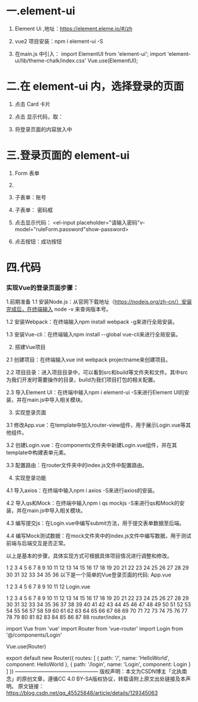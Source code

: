 # 一.element-ui

1. Element Ui ,地址：https://element.eleme.io/#/zh

2. vue2 项目安装：npm i element-ui -S

3. 在main.js 中引入：
import ElementUI from 'element-ui';
import 'element-ui/lib/theme-chalk/index.css'
Vue.use(ElementUI);



# 二.在 element-ui 内，选择登录的页面

1. 点击 Card 卡片

2. 点击 显示代码，取：
<el-card class="box-card">
</el-card>

3. 将登录页面的内容放入<el-card>中


# 三.登录页面的 element-ui

1. Form 表单

2. <el-form :model="ruleForm"                        :rules="rules" ref="ruleForm" class="demo-ruleForm">
<!--  表单验证     绑定：rules的prop：name和password     表单验证规则        -->

3. 子表单：账号<el-form-item label="账号" prop="name">
                <el-input v-model="ruleForm.name" placeholder="请输入内容"></el-input>
              </el-form-item>


4. 子表单： 密码框

5. 点击显示代码：<el-form-item label="密码" prop="password">
                 <el-input placeholder="请输入密码"v-model="ruleForm.password"show-password></el-input>
                </el-form-item>

6. 点击按钮：<el-button type="success">成功按钮</el-button>




# 四.代码
<template>
  <div class="login">
    <el-form
      :model="ruleForm"
      :rules="rules"
      ref="ruleForm"
      class="demo-ruleForm"
    >
      <el-form-item label="账号" prop="name">
        <el-input v-model="ruleForm.name" placeholder="请输入内容"></el-input>
      </el-form-item>
      <el-form-item label="密码" prop="password">
        <el-input
          placeholder="请输入密码"
          v-model="ruleForm.password"
          show-password
        ></el-input>
      </el-form-item>
      <el-button type="success" @click="fn">登录</el-button>
    </el-form>
  </div>
</template>

<script>
export default {
  data() {
    return {
      ruleForm: {
        name: "",
        password: "",
      },
      rules: {
        name: [
          { required: true, message: "请输入账号", trigger: "blur" },//required：对整个表单进行重置， message：提示输入框，trigger：触发方式
          {
            pattern: /^[a-zA-Z][-_a-zA-Z0-9]{5,12}$/,//正则
            message: "格式有误",//输入错误提示文字
            trigger: "blur",//触发方式
          },
        ],
        password: [
          { required: true, message: "请输入密码", trigger: "blur" },
          {
            pattern: /^[a-zA-Z][-_a-zA-Z0-9]{5,12}$/,
            message: "格式有误",
            trigger: "blur",
          },
        ],
      },
    };
  },
  methods: {
    fn(){//点击按钮，同时判断POST请求是否成功，请求成功存token
      let data={
         username:this.ruleForm.username,
         password:this.ruleForm.password,
      }
      getHotList(data).then((res)=>{
        localStorage.setItem("token")
        if(res.data.code === 200){
          this.$router.push("/wishome")
        }else{
          this.$refs.ruleForm.resetFields();
          // resetFields()使 整个 v-model="ruleForm"表单重置
        }
      })
    }
  },
};
</script>

<style lang="less" scoped>
.login {
  width: 100%;
  height: 100%;
  .el-form {
    width: 100%;
    height: 100%;
    display: flex;
    flex-direction: column;
    justify-content: space-between;
    padding: 30px;
    box-sizing: border-box;
    .el-form-item {
      display: flex;
      .el-input {
        width: 218px;
      }
    }
  }
}
</style>




<template>
  <div class="login" :style="backgroundImage">
    <div class="login-box">
      <div class="top">
        <div class="logo">
<!--          <img src="~@/assets/img/login-logo.png" alt />-->
          <img :src="configuration.bsLoginLogoImg"  style="max-height: 98px;max-width: 198px;" alt />
          <span class="login-title">
            {{
              $i18n.t('language') === 'language' ?
              configuration.bsTitleContentEn : configuration.bsTitleContentCn
            }}
         </span>
        </div>
      </div>
      <div class="mid">
        <el-form
          :model="dataForm"
          :rules="dataRule"
          ref="dataForm"
          @keyup.enter.native="dataFormSubmit()"
          status-icon
        >
          <el-form-item prop="userName">
            <el-input class="info" v-model="dataForm.userName" :placeholder="this.$i18n.t('sys.userName')"></el-input>
          </el-form-item>
          <el-form-item prop="password">
            <el-input class="info" v-model="dataForm.password" type="password" :placeholder="this.$i18n.t('sys.password')"></el-input>
          </el-form-item>
          <el-form-item>
            <div class="item-btn default-btn primary-btn" @click="dataFormSubmit()">{{$i18n.t('homes.login')}}</div>
          </el-form-item>
        </el-form>
      </div>

      <div class="bottom">{{
        $i18n.t('language') === 'English' ?
        configuration.bsCopyrightEn : configuration.bsCopyrightCn
        }}</div>
    </div>
    <Verify
      ref="verify"
      :captcha-type="'blockPuzzle'"
      :img-size="{width:'400px',height:'200px'}"
      @success="login"
    />
  </div>
</template>

<script>
import Verify from '@/components/verifition/Verify'
import { encrypt } from '@/utils/crypto'
import { validNoEmptySpace } from '@/utils/validate'
export default {
  components: {
    Verify
  },
  data () {
    let validateSpace = (rule, value, callback) => {
      if (validNoEmptySpace(value)) {
        callback(new Error(this.$i18n.t('home.loginTip')))
      } else {
        callback()
      }
    }
    return {
      dataForm: {
        userName: '',
        password: '',
        uuid: '',
        captcha: ''
      },

      // 背景样式
      backgroundImage: {
        width: '100%',
        height: '100%',
        backgroundSize: 'cover',
        position: 'fixed',
        top: 0
      },

      configuration: {
        bsLoginLogoImg: null,
        bsLoginBgImg: null,
        bsCopyrightCn: null,
        bsCopyrightEn: null,
        bsTitleContentCn: null,
        bsTitleContentEn: null,
        bsTitleImg: null,
        bsMenuTitleOpenCn: null,
        bsMenuTitleOpenEn: null,
        bsMenuTitleCloseCn: null,
        bsMenuTitleCloseEn: null
      },

      isSubmit: false,
      dataRule: {
        userName: [
          { required: true, message: this.$i18n.t('home.userNameNoNull'), trigger: 'blur' },
          { validator: validateSpace, trigger: 'blur' }
        ],
        password: [
          { required: true, message: this.$i18n.t('home.pawNoNull'), trigger: 'blur' }
        ],
        captcha: [
          { required: true, message: this.$i18n.t('home.capNoNull'), trigger: 'blur' }
        ]
      },
      captchaPath: ''
    }
  },
  beforeDestroy () {
    document.removeEventListener('keyup', this.handerKeyup)
  },
  created () {
    this.getWebConfigData()
    document.addEventListener('keyup', this.handerKeyup)
  },
  methods: {
    handerKeyup (e) {
      var keycode = document.all ? event.keyCode : e.which
      if (keycode === 13) {
        this.dataFormSubmit()
      }
    },
    // 提交表单
    dataFormSubmit () {
      this.$refs['dataForm'].validate((valid) => {
        if (valid) {
          this.$refs.verify.show()
        }
      })
    },
    login (verifyResult) {
      if (this.isSubmit) {
        return
      }
      this.isSubmit = true
      this.$http({
        url: this.$http.adornUrl('/platformLogin'),
        method: 'post',
        data: this.$http.adornData({
          'userName': this.dataForm.userName,
          'passWord': encrypt(this.dataForm.password),
          'captchaVerification': verifyResult.captchaVerification
        })
      }).then(({ data }) => {
        this.isSubmit = false
        this.$cookie.set('Authorization_vp', data.accessToken)
        this.$router.replace({ name: 'home' })
      }).catch(() => {
        this.isSubmit = false
      })
    },
    // 获取网站配置信息
    getWebConfigData () {
      this.$http({
        url: this.$http.adornUrl('/sys/webConfig/getActivity'),
        method: 'get'
      }).then(({data}) => {
        this.$store.commit('webConfig/addData', data)
        this.configuration = data
        this.backgroundImage.backgroundImage = 'url(' + data.bsLoginBgImg + ')'
      })
    }
  }
}
</script>

<style lang="scss">
.login {
  width: 100%;
  height: 100%;
  /*background: url(~@/assets/img/login-bg.png) no-repeat;*/
  background: no-repeat;
  background-size: cover;
  position: fixed;
}
.login .login-box {
  position: absolute;
  left: 50%;
  transform: translateX(-50%);
  height: 100%;
  padding-top: 10%;
}
.login .login-box .top {
  margin-bottom: 30px;
  text-align: center;
}
.login .login-box .top .logo {
  font-size: 0;
}
.login .login-box .top .company {
  font-size: 16px;
  margin-top: 10px;
}
.login .login-box .mid {
  font-size: 14px;
}
.login .login-box .mid .item-btn {
  margin-top: 20px;
  width: 100%;
  padding: 20px;
  display: flex;
  align-items: center;
  justify-content: center;
  font-size: 14px;
}

.login-title {
  font-size: 30px;
  margin: 0.5em 0;
  vertical-align: middle;
  margin-left: 0.5em;
}
.info {
  width: 100%;
}
.login .login-box .bottom {
  position: absolute;
  bottom: 10%;
  width: 100%;
  color: #999;
  font-size: 12px;
  text-align: center;
}
</style>





### 实现Vue的登录页面步骤：
1.前期准备
1.1 安装Node.js：从官网下载地址（https://nodejs.org/zh-cn/）安装完成后，在终端输入 node -v 来查询版本号。

1.2 安装Webpack：在终端输入npm install webpack -g来进行全局安装。

1.3 安装Vue-cli：在终端输入npm install --global vue-cli来进行全局安装。

2. 搭建Vue项目

2.1 创建项目：在终端输入vue init webpack projectname来创建项目。

2.2 项目目录：进入项目目录中，可以看到src和build等文件夹和文件。其中src为我们开发时需要操作的目录，build为我们项目打包的相关配置。

2.3 导入Element UI：在终端中输入npm i element-ui -S来进行Element UI的安装，并在main.js中导入相关模块。

3. 实现登录页面

3.1 修改App.vue：在template中加入router-view组件，用于展示Login.vue等其他组件。

3.2 创建Login.vue：在components文件夹中新建Login.vue组件，并在其template中构建表单元素。

3.3 配置路由：在router文件夹中的index.js文件中配置路由。

4. 实现登录功能

4.1 导入axios：在终端中输入npm i axios -S来进行axios的安装。

4.2 导入qs和Mock：在终端中输入npm i qs mockjs -S来进行qs和Mock的安装，并在main.js中导入相关模块。

4.3 编写提交js：在Login.vue中编写submit方法，用于提交表单数据至后端。

4.4 编写Mock测试数据：在mock文件夹中的index.js文件中编写数据，用于测试前端与后端交互是否正常。

以上是基本的步骤，具体实现方式可根据具体项目情况进行调整和修改。


1
2
3
4
5
6
7
8
9
10
11
12
13
14
15
16
17
18
19
20
21
22
23
24
25
26
27
28
29
30
31
32
33
34
35
36
以下是一个简单的Vue登录页面的代码:
App.vue

<template>
  <div id="app">
    <!-- 路由视图 -->
    <router-view></router-view>
  </div>
</template>

<script>
export default {
  name: 'App'
}
</script>
1
2
3
4
5
6
7
8
9
10
11
12
Login.vue

<template>
  <div class="login-container">
    <h2>用户登录</h2>
    <form>
      <label>用户名：</label>
      <input type="text" v-model="username">
      <br>
      <label>密 码：</label>
      <input type="password" v-model="password">
      <br>
      <button type="submit" @click.prevent="handleSubmit">登录</button>
    </form>
  </div>
</template>

<script>
import axios from 'axios'
import qs from 'qs'

export default {
  name: 'Login',
  data () {
    return {
      username: '',
      password: ''
    }
  },
  methods: {
    handleSubmit () {
      // 提交表单数据至后端
      axios.post('login', qs.stringify({
        username: this.username,
        password: this.password
      })).then(res => {
        console.log(res)
        // 登录成功，跳转到首页
        this.$router.push({ path: '/' })
      }).catch(err => {
        console.log(err)
        // 登录失败，给出错误提示
        alert('登录失败：' + err.response.data.message)
      })
    }
  }
}
</script>

<style>
.login-container {
  margin: 100px auto;
  width: 400px;
  text-align: center;
}
h2 {
  margin-bottom: 20px;
}
form {
  text-align: left;
}
label {
  display: inline-block;
  width: 80px;
  margin-right: 10px;
  text-align: right;
}
input {
  width: 240px;
  height: 30px;
  padding: 0 10px;
  border: 1px solid #ccc;
  border-radius: 4px;
  outline: none;
  margin-bottom: 10px;
}
button {
  width: 260px;
  height: 40px;
  background-color: #409EFF;
  color: #fff;
  border: none;
  border-radius: 4px;
  outline: none;
  cursor: pointer;
}
button:hover {
  background-color: #66B1FF;
}
</style>
1
2
3
4
5
6
7
8
9
10
11
12
13
14
15
16
17
18
19
20
21
22
23
24
25
26
27
28
29
30
31
32
33
34
35
36
37
38
39
40
41
42
43
44
45
46
47
48
49
50
51
52
53
54
55
56
57
58
59
60
61
62
63
64
65
66
67
68
69
70
71
72
73
74
75
76
77
78
79
80
81
82
83
84
85
86
87
88
router/index.js

import Vue from 'vue'
import Router from 'vue-router'
import Login from '@/components/Login'

Vue.use(Router)

export default new Router({
  routes: [
    {
      path: '/',
      name: 'HelloWorld',
      component: HelloWorld
    },
    {
      path: '/login',
      name: 'Login',
      component: Login
    }
  ]
})
————————————————
版权声明：本文为CSDN博主「北执南念」的原创文章，遵循CC 4.0 BY-SA版权协议，转载请附上原文出处链接及本声明。
原文链接：https://blog.csdn.net/qq_45525848/article/details/129345063